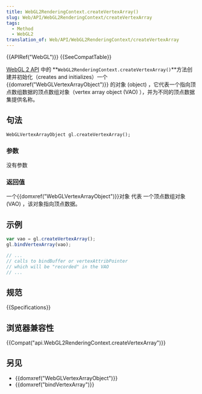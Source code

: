```yaml
---
title: WebGL2RenderingContext.createVertexArray()
slug: Web/API/WebGL2RenderingContext/createVertexArray
tags:
  - Method
  - WebGL2
translation_of: Web/API/WebGL2RenderingContext/createVertexArray
---
```

{{APIRef("WebGL")}} {{SeeCompatTable}}

[WebGL 2 API](/en-US/docs/Web/API/WebGL_API) 中的 **`WebGL2RenderingContext.createVertexArray()`**方法创建并初始化（creates and initializes）一个 {{domxref("WebGLVertexArrayObject")}} 的对象 (object) ，它代表一个指向顶点数组数据的顶点数组对象（vertex array object (VAO) ），并为不同的顶点数据集提供名称。

## **句法**

```plain
WebGLVertexArrayObject gl.createVertexArray();
```

### 参数

没有参数

### 返回值

一个{{domxref("WebGLVertexArrayObject")}}对象 代表 一个顶点数组对象 (VAO) ，该对象指向顶点数据。

## 示例

```js
var vao = gl.createVertexArray();
gl.bindVertexArray(vao);

// ...
// calls to bindBuffer or vertexAttribPointer
// which will be "recorded" in the VAO
// ...
```

## 规范

{{Specifications}}

## 浏览器兼容性

{{Compat("api.WebGL2RenderingContext.createVertexArray")}}

## 另见

- {{domxref("WebGLVertexArrayObject")}}
- {{domxref("bindVertexArray")}}
